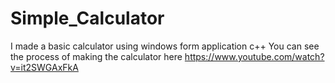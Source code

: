 # Simple_Calculator
I made a basic calculator using windows form application c++
You can see the process of making the calculator here https://www.youtube.com/watch?v=it2SWGAxFkA
